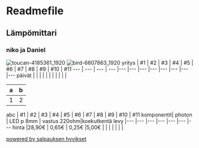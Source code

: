 # Readmefile
## Lämpömittari
### niko ja Daniel
![toucan-4185361_1920](https://user-images.githubusercontent.com/91183139/134325272-ba25a215-ef84-407e-8722-627107a25636.jpg)
  ![bird-6607863_1920](https://user-images.githubusercontent.com/91183139/134325617-a525e35e-a9d1-4118-b32a-ff88616bcbf5.jpg)
yritys | #1 | #2 | #3 | #4 | #5 | #6 | #7 | #8 | #9 | #10 | #11
--- | --- | --- | --- |--- |--- |--- |--- |--- |--- |--- |---
päivät |   |   |   |   |   |   |   |   |   |  | 


a | b
------------ | -------------
 1 | 2



abc | #1 | #2 | #3 | #4 | #5 | #6 | #7 | #8 | #9 | #10 | #11
komponentit| photon | LED p 8mm | vastus 220ohm|koekutkentä levy |--- |--- |--- |--- |--- |--- |---
hinta |28,90€   | 0,65€  | 0,25€  |5,00€   |   |   |   |   |   |  | 


[powered by salpauksen hyvikset](https://www.salpaus.fi/opiskelija/)  
